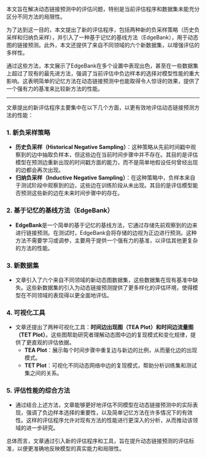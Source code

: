本文旨在解决动态链接预测中的评估问题，特别是当前评估程序和数据集未能充分区分不同方法的局限性。

为了达到这一目的，本文提出了新的评估程序，包括两种新的负采样策略（历史负采样和归纳负采样），并引入了一种基于记忆的基线方法（EdgeBank），用于动态图的链接预测。此外，本文还提供了来自不同领域的六个新数据集，以增强评估的多样性。

通过这些方法，本文展示了EdgeBank在多个设置中表现出色，甚至在一些数据集上超过了现有的最先进方法，强调了当前评估中负边样本的选择对模型性能的重大影响。这表明简单的记忆方法在动态链接预测中也能取得令人惊讶的效果，提供了一个强有力的基准来比较新方法的性能。

---

文章提出的新评估程序主要集中在以下几个方面，以更有效地评估动态链接预测方法的性能：

### 1. **新负采样策略**
   - **历史负采样（Historical Negative Sampling）**：这种策略从先前时间戳中观察到的边中抽取负样本，但这些边在当前时间步骤中并不存在。其目的是评估模型在预测边重新出现的时间戳方面的能力，而不是简单地假设任何曾经出现的边都会再次出现。
   - **归纳负采样（Inductive Negative Sampling）**：在这种策略中，负样本来自于测试阶段中观察到的边，这些边在训练阶段从未出现。其目的是评估模型能否预测这些新的边在未来时间步骤中的存在。

### 2. **基于记忆的基线方法（EdgeBank）**
   - **EdgeBank**是一个简单的基于记忆的基线方法，它通过存储先前观察到的边来进行链接预测。在测试时，EdgeBank会将存储的边视为正边进行预测。这种方法不需要学习或调参，主要用于提供一个强有力的基准，以评估其他更复杂的方法的性能。

### 3. **新数据集**
   - 文章引入了六个来自不同领域的新动态图数据集，这些数据集在现有基准中缺失。这些新数据集的引入为动态链接预测提供了更多样化的评估环境，使得模型在不同领域的表现得以更全面地评估。

### 4. **可视化工具**
   - 文章还提出了两种可视化工具：**时间边出现图（TEA Plot）**和**时间边流量图（TET Plot）**。这些图帮助研究者理解动态图中边的复现模式和变化规律，提供了更直观的评估依据。
     - **TEA Plot**：展示每个时间步骤中重复边与新边的比例，从而量化边的出现模式。
     - **TET Plot**：可视化不同动态网络中边的复现模式，帮助分析训练集和测试集之间的关系。

### 5. **评估性能的综合方法**
   - 通过结合上述方法，文章能够更好地评估不同模型在动态链接预测中的实际表现，强调了负边样本选择的重要性，以及简单记忆方法在许多情况下的有效性。这样的评估程序允许对现有方法的性能进行更深入的分析，从而推动该领域的进一步研究。

总体而言，文章通过引入新的评估程序和工具，旨在提升动态链接预测的评估标准，以便更准确地反映模型的真实能力和局限性。